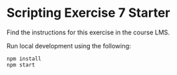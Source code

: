 # Scripting Exercise 7 Starter

Find the instructions for this exercise in the course LMS. 

Run local development using the following:

```
npm install
npm start
```